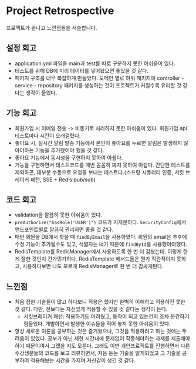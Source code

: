 # Project Retrospective

프로젝트가 끝나고 느낀점들을 서술합니다.

## 설정 회고
- application.yml 파일을 main과 test를 따로 구분하지 못한 아쉬움이 있다.
- 테스트를 위해 DB에 미리 데이터를 넣어놨으면 좋았을 것 같다.
- 패키지 구조를 너무 복잡하게 만들었다. 도메인 별로 하위 패키지에 controller - service - repository 패키지를 생성하는 것이 프로젝트가 커질수록 유리할 것 같다는 생각이 들었다.

## 기능 회고
- 회원가입 시 이메일 전송 -> 비동기로 처리하지 못한 아쉬움이 있다. 회원가입 api 테스트마다 시간이 오래걸렸다.
- 좋아요 시, 실시간 알림 발송 기능에서 본인이 좋아요를 누르면 알림은 발생하지 않아야하는 기능을 추가했어야 했을 것 같다.
- 좋아요 기능에서 동시성을 구현하지 못하여 아쉽다.
- 기능을 구현하면서 테스트코드를 매번 꼼꼼히 짜지 못하여 아쉽다. 간단한 테스트를 제외하곤, 대부분 수동으로 요청을 보내는 테스트다.(스프링 시큐리티 인증, 서킷 브레이커 패턴, SSE + Redis pub/sub)

## 코드 회고
- validation을 깔끔히 못한 아쉬움이 있다.
- `preAuthorize("hasRole('USER')")` 코드가 지저분하다. `SecurityConfig`에서 앤드포인트별로 깔끔히 관리하면 좋을 것 같다.
- 매번 회원을 DB에서 찾을 때 `findByEmail`을 사용하였다. 회원의 email은 추후에 수정 기능이 추가될수도 있고, 식별자는 id기 때문에 `findById`를 사용했어야했다.
- RedisTemplate를 RedisManager에서 사용하도록 한 번 더 감쌌는데. 이렇게 한 게 잘한 것인지 긴가민가하다. RedisTemplate 메서드들은 뭔가 직관적이지 못하고, 사용하다보면 나도 모르게 RedisManager로 한 번 더 감싸게된다.

## 느낀점
- 처음 접한 기술들이 많고 하다보니 적용은 했지만 완벽히 이해하고 적용하진 못한 것 같다. 다만, 전보다는 자신있게 적용할 수 있을 것 같다는 생각이 든다.
  - 서킷브레이커 패턴: 적용하기도 어려웠고, 동작이 되고 있는건지 조차 분간하기 힘들었다. 개발하면서 발생한 이슈들을 적어 놓지 못한 아쉬움이 있다.
- 항상 새로운 이론을 공부하는 것은 즐거웠으나, 그것을 적용하려고 하는 것에는 두려움이 있었다. 공부가 아닌 제한 시간내에 문제없이 작동해야하는 과제를 제출해야하기 때문이여서 그랬을 지도 모른다. 그래도 이번 개인프로젝트를 진행하면서 다른 수강생분들의 코드를 보고 리뷰하면서, 처음 듣는 기술을 알게되었고 그 기술을 공부하여 적용해보는 시간을 가지며 자신감이 생긴 것 같다.